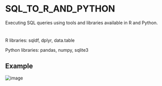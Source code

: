 # SQL_TO_R_AND_PYTHON
Executing SQL queries using  tools and libraries available in R and Python.
#

R libraries: sqldf, dplyr, data.table

Python libraries: pandas, numpy, sqlite3

## Example
![image](https://user-images.githubusercontent.com/100797029/230145577-ae34ef3d-f600-4e01-8d71-0be67340a22a.png)
